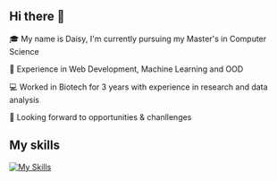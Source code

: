 ## Hi there 👋

🎓 My name is Daisy, I'm currently pursuing my Master's in Computer Science

🚀 Experience in Web Development, Machine Learning and OOD

💻 Worked in Biotech for 3 years with experience in research and data analysis

🧚 Looking forward to opportunities & chanllenges

## My skills
[![My Skills](https://skillicons.dev/icons?i=python,java,js,c,cpp,go,html,css,react,nodejs,express,django,flask,angular,docker,git,aws,mysql,mongodb)](https://skillicons.dev)

